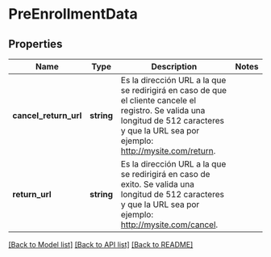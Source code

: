 # PreEnrollmentData

## Properties
Name | Type | Description | Notes
------------ | ------------- | ------------- | -------------
**cancel_return_url** | **string** | Es la dirección URL a la que se redirigirá en caso de que el cliente cancele el registro. Se valida una longitud de 512 caracteres y que la URL sea por ejemplo: http://mysite.com/return. | 
**return_url** | **string** | Es la dirección URL a la que se redirigirá en caso de exito. Se valida una longitud de 512 caracteres  y que la URL sea por ejemplo: http://mysite.com/cancel. | 

[[Back to Model list]](../../README.md#documentation-for-models) [[Back to API list]](../../README.md#documentation-for-api-endpoints) [[Back to README]](../../README.md)

